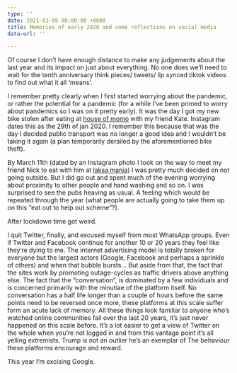 ```yaml
---
type: ''
date: 2021-01-09 00:00:00 +0000
title: Memories of early 2020 and some reflections on social media
data-url: ''

---
```

Of course I don’t have enough distance to make any judgements about the last year and its impact on just about everything. No one does we’ll need to wait for the tenth anniversary think pieces/ tweets/ lip synced tiktok videos to find out what it all ‘means’.

I remember pretty clearly when I first started worrying about the pandemic, or rather the potential for a pandemic (for a while I’ve been primed to worry about pandemics so I was on it pretty early). It was the day I got my new bike stolen after eating at [house of momo](https://houseofmomo.co.uk/) with my friend Kate. Instagram dates this as the 29th of jan 2020. I remember this because that was the day I decided public transport was no longer a good idea and I wouldn’t be taking it again (a plan temporarily derailed by the aforementioned bike theft).

By March 11th (dated by an Instagram photo I took on the way to meet my friend Nick to eat with him at [laksa mania](http://www.laksamania.co.uk/)) I was pretty much decided on not going outside. But I did go out and spent much of the evening worrying about proximity to other people and hand washing and so on. I was surprised to see the pubs heaving as usual. A feeling which would be repeated through the year (what people are actually going to take them up on this “eat out to help out scheme”?).

 After lockdown time got weird.

I quit Twitter, finally, and excused myself from most WhatsApp groups. Even if Twitter and Facebook continue for another 10 or 20 years they feel like they’re dying to me. The internet advertising model is totally broken for everyone but the largest actors (Google, Facebook and perhaps a sprinkle of others) and when that bubble bursts... But aside from that, the fact that the sites work by promoting outage-cycles as traffic drivers above anything else. The fact that the “conversation”, is dominated by a few individuals and is concerned primarily with the minutiae  of the platform itself. No conversation has a half life longer than a couple of hours before the same points need to be reversed once more, these platforms at this scale suffer form an acute lack of memory. All these things look familiar to anyone who’s watched online communities fail over the last 20 years, it’s just never happened on this scale before. It’s a lot easier to get a view of Twitter on the whole when you’re not logged in and from this vantage point it’s all yelling extremists. Trump is not an outlier he’s an exemplar of The behaviour these platforms encourage and reward.

 This year I’m excising Google.